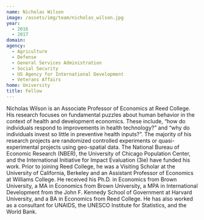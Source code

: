 ```yaml
---
name: Nicholas Wilson
image: /assets/img/team/nicholas_wilson.jpg
year: 
  - 2016
  - 2017
domain:
agency:
  - Agriculture
  - Defense
  - General Services Administration
  - Social Security
  - US Agency for International Development
  - Veterans Affairs
home: University
title: Fellow
---
```


Nicholas Wilson is an Associate Professor of Economics at Reed College. His research focuses on fundamental puzzles about human behavior in the context of health and development economics. These include, “how do individuals respond to improvements in health technology?” and “why do individuals invest so little in preventive health inputs?”. The majority of his research projects are randomized controlled experiments or quasi-experimental projects using geo-spatial data. The National Bureau of Economic Research (NBER), the University of Chicago Population Center, and the International Initiative for Impact Evaluation (3ie) have funded his work. Prior to joining Reed College, he was a Visiting Scholar at the University of California, Berkeley and an Assistant Professor of Economics at Williams College. He received his Ph.D. in Economics from Brown University, a MA in Economics from Brown University, a MPA in International Development from the John F. Kennedy School of Government at Harvard University, and a BA in Economics from Reed College. He has also worked as a consultant for UNAIDS, the UNESCO Institute for Statistics, and the World Bank.

